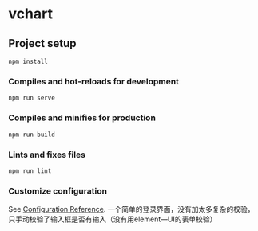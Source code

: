 # vchart

## Project setup
```
npm install
```

### Compiles and hot-reloads for development
```
npm run serve
```

### Compiles and minifies for production
```
npm run build
```

### Lints and fixes files
```
npm run lint
```

### Customize configuration
See [Configuration Reference](https://cli.vuejs.org/config/).
一个简单的登录界面，没有加太多复杂的校验，只手动校验了输入框是否有输入（没有用element—UI的表单校验）
